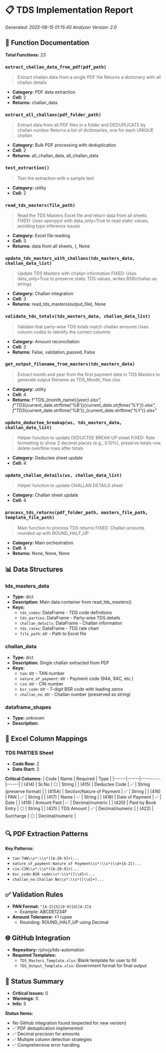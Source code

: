 # 📋 TDS Implementation Report

*Generated: 2025-08-15 01:15:40*
*Analyzer Version: 2.0*

## 🔧 Function Documentation

**Total Functions:** 23

### `extract_challan_data_from_pdf(pdf_path)`
> Extract challan data from a single PDF file
    Returns a dictionary with all challan details
- **Category:** PDF data extraction
- **Cell:** 2
- **Returns:** challan_data

### `extract_all_challans(pdf_folder_path)`
> Extract data from all PDF files in a folder and DEDUPLICATE by challan number
    Returns a list of dictionaries, one for each UNIQUE challan
- **Category:** Bulk PDF processing with deduplication
- **Cell:** 2
- **Returns:** all_challan_data, all_challan_data

### `test_extraction()`
> Test the extraction with a sample text
- **Category:** utility
- **Cell:** 2

### `read_tds_masters(file_path)`
> Read the TDS Masters Excel file and return data from all sheets
    FIXED: Uses openpyxl with data_only=True to read static values, avoiding type inference issues
- **Category:** Excel file reading
- **Cell:** 3
- **Returns:** data from all sheets, {, None

### `update_tds_masters_with_challans(tds_masters_data, challan_data_list)`
> Update TDS Masters with challan information
    FIXED: Uses data_only=True to preserve static TDS values, writes BSR/challan as strings
- **Category:** Challan integration
- **Cell:** 3
- **Returns:** read_tds_masters(output_file), None

### `validate_tds_totals(tds_masters_data, challan_data_list)`
> Validate that party-wise TDS totals match challan amounts
    Uses column codes to identify the correct columns
- **Category:** Amount reconciliation
- **Cell:** 3
- **Returns:** False, validation_passed, False

### `get_output_filename_from_masters(tds_masters_data)`
> Extract month and year from the first payment date in TDS Masters
    to generate output filename as TDS_Month_Year.xlsx
- **Category:** utility
- **Cell:** 4
- **Returns:** f"TDS_{month_name}_{year}.xlsx", f"TDS_{current_date.strftime('%B')}_{current_date.strftime('%Y')}.xlsx", f"TDS_{current_date.strftime('%B')}_{current_date.strftime('%Y')}.xlsx"

### `update_deductee_breakup(ws, tds_masters_data, challan_data_list)`
> Helper function to update DEDUCTEE BREAK-UP sheet
    FIXED: Rate formatting to show 2 decimal places (e.g., 0.10%), preserve totals row, delete overflow rows after totals
- **Category:** Deductee sheet update
- **Cell:** 4

### `update_challan_details(ws, challan_data_list)`
> Helper function to update CHALLAN DETAILS sheet
- **Category:** Challan sheet update
- **Cell:** 4

### `process_tds_returns(pdf_folder_path, masters_file_path, template_file_path)`
> Main function to process TDS returns
    FIXED: Challan amounts rounded up with ROUND_HALF_UP
- **Category:** Main orchestration
- **Cell:** 4
- **Returns:** None, None, None

## 📊 Data Structures

### tds_masters_data
- **Type:** dict
- **Description:** Main data container from read_tds_masters()
- **Keys:**
  - `tds_codes`: DataFrame - TDS code definitions
  - `tds_parties`: DataFrame - Party-wise TDS details
  - `challan_details`: DataFrame - Challan information
  - `tds_rates`: DataFrame - TDS rate chart
  - `file_path`: str - Path to Excel file

### challan_data
- **Type:** dict
- **Description:** Single challan extracted from PDF
- **Keys:**
  - `tan`: str - TAN number
  - `nature_of_payment`: str - Payment code (94A, 94C, etc.)
  - `cin`: str - CIN number
  - `bsr_code`: str - 7-digit BSR code with leading zeros
  - `challan_no`: str - Challan number (preserved as string)

### dataframe_shapes
- **Type:** unknown
- **Description:** 

## 📑 Excel Column Mappings

### TDS PARTIES Sheet
- **Code Row:** 2
- **Data Start:** 3

**Critical Columns:**
| Code | Name | Required | Type |
|------|------|----------|------|
| (414) | Sr.No | ⚪ | String |
| (415) | Deductee Code | ✅ | String (preserve format) |
| (415A) | Section/Nature of Payment | ✅ | String |
| (416) | PAN | ✅ | String |
| (417) | Name | ✅ | String |
| (418) | Date of Payment | ✅ | Date |
| (419) | Amount Paid | ✅ | Decimal/numeric |
| (420) | Paid by Book Entry | ⚪ | String |
| (421) | TDS Amount | ✅ | Decimal/numeric |
| (422) | Surcharge | ⚪ | Decimal/numeric |

## 🔍 PDF Extraction Patterns

**Key Patterns:**
- `tan`: `TAN\\s*:\\s*([A-Z0-9]+)...`
- `nature_of_payment`: `Nature of Payment\\s*:\\s*(\\d+[A-Z])...`
- `cin`: `CIN\\s*:\\s*([A-Z0-9]+)...`
- `bsr_code`: `BSR code\\s*:\\s*([\\d]+)...`
- `challan_no`: `Challan No\\s*:\\s*([\\d]+)...`

## ✅ Validation Rules

- **PAN Format:** `^[A-Z]{5}[0-9]{4}[A-Z]$`
  - Example: ABCDE1234F
- **Amount Tolerance:** ±1 rupee
  - Rounding: ROUND_HALF_UP using Decimal

## 🌐 GitHub Integration

- **Repository:** rjshvjy/tds-automation
- **Required Templates:**
  - `TDS_Masters_Template.xlsx`: Blank template for user to fill
  - `TDS_Output_Template.xlsx`: Government format for final output

## 📌 Status Summary

- **Critical Issues:** 0
- **Warnings:** 0
- **Info:** 5

**Status Items:**
- No GitHub integration found (expected for new version)
- ✅ PDF deduplication implemented
- ✅ Decimal precision for amounts
- ✅ Multiple column detection strategies
- ✅ Comprehensive error handling
